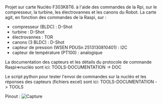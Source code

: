 Projet sur carte Nucléo F303K8T6. à l'aide des commandes de la Rpi, sur le compresseur, la turbine, les électrovannes et les canons du Robot.
La carte agit, en fonction des commandes de la Raspi, sur :
  - compresseur (BLDC) : D-Shot
  - turbine : D-Shot
  - électrovannes : TOR
  - canons (3 BLDC) : D-Shot
  - capteur de pression (WSEN PDUSn 2513130810401) : I2C
  - capteur de température (PT100) : analogique

La documentation des capteurs et les détails du protocole de commande Raspi=>nucléo sont ici:
TOOLS-DOCUMENTATION -> DOC

Le script python pour tester l'envoi de commandes sur la nucléo et les réponses des capteurs (fichiers excel) sont ici:
TOOLS-DOCUMENTATION -> TOOLS

Pinout : 
![Capture](https://github.com/goldobot/Carte_pneumatique/assets/90452075/6edad983-73cf-4a0e-a7a7-4d94c6e21541)
